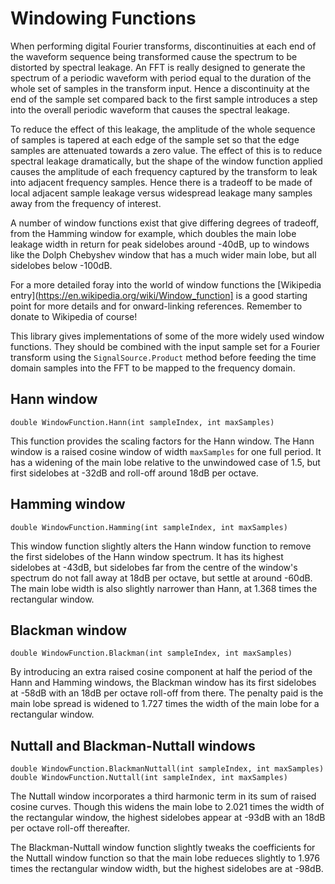 # Windowing Functions

When performing digital Fourier transforms, discontinuities at each end 
of the waveform sequence being transformed cause the spectrum to be
distorted by spectral leakage. An FFT is really designed to generate
the spectrum of a periodic waveform with period equal to the duration
of the whole set of samples in the transform input. Hence a discontinuity
at the end of the sample set compared back to the first sample introduces
a step into the overall periodic waveform that causes the spectral
leakage.

To reduce the effect of this leakage, the amplitude of the whole sequence
of samples is tapered at each edge of the sample set so that the edge
samples are attenuated towards a zero value. The effect of this is to
reduce spectral leakage dramatically, but the shape of the window function
applied causes the amplitude of each frequency captured by the transform
to leak into adjacent frequency samples. Hence there is a tradeoff to be made
of local adjacent sample leakage versus widespread leakage many samples
away from the frequency of interest.

A number of window functions exist that give differing degrees of tradeoff,
from the Hamming window for example, which doubles the main lobe leakage
width in return for peak sidelobes around -40dB, up to windows like the
Dolph Chebyshev window that has a much wider main lobe, but all sidelobes
below -100dB.

For a more detailed foray into the world of window functions the
[Wikipedia entry](https://en.wikipedia.org/wiki/Window_function]
is a good starting point for more details and for
onward-linking references. Remember to donate to Wikipedia of course!

This library gives implementations of some of the more widely used window
functions. They should be combined with the input sample set for a Fourier
transform using the `SignalSource.Product` method before feeding the
time domain samples into the FFT to be mapped to the frequency domain.

## Hann window

```
double WindowFunction.Hann(int sampleIndex, int maxSamples)
```
This function provides the scaling factors for the Hann window. The Hann
window is a raised cosine window of width `maxSamples` for one full period.
It has a widening of the main lobe relative to the unwindowed case of 1.5,
but first sidelobes at -32dB and roll-off around 18dB per octave.

## Hamming window

```
double WindowFunction.Hamming(int sampleIndex, int maxSamples)
```
This window function slightly alters the Hann window function to remove
the first sidelobes of the Hann window spectrum. It has its highest sidelobes
at -43dB, but sidelobes far from the centre of the window's spectrum do not
fall away at 18dB per octave, but settle at around -60dB. The main lobe width
is also slightly narrower than Hann, at 1.368 times the rectangular
window.

## Blackman window

```
double WindowFunction.Blackman(int sampleIndex, int maxSamples)
```
By introducing an extra raised cosine component at half the period of the
Hann and Hamming windows, the Blackman window has its first sidelobes at -58dB
with an 18dB per octave roll-off from there. The penalty paid is the main lobe
spread is widened to 1.727 times the width of the main lobe for a rectangular
window.

## Nuttall and Blackman-Nuttall windows

```
double WindowFunction.BlackmanNuttall(int sampleIndex, int maxSamples)
double WindowFunction.Nuttall(int sampleIndex, int maxSamples)
```
The Nuttall window incorporates a third harmonic term in its sum of raised cosine
curves. Though this widens the main lobe to 2.021 times the width of the
rectangular window, the highest sidelobes appear at -93dB with an 18dB per octave
roll-off thereafter.

The Blackman-Nuttall window function slightly tweaks the coefficients for the
Nuttall window function so that the main lobe redueces slightly to 1.976 times the
rectangular window width, but the highest sidelobes are at -98dB.

